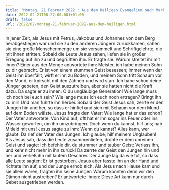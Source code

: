 ```yaml
---
title: 'Montag, 21 Februar 2022 : Aus dem Heiligen Evangelium nach Markus - Mk 9,14-29.'
date: 2022-02-21T08:27:00.001+01:00
draft: false
url: /2022/02/montag-21-februar-2022-aus-dem-heiligen.html
---
```


In jener Zeit, als Jesus mit Petrus, Jakobus und Johannes von dem Berg herabgestiegen war und sie zu den anderen Jüngern zurückkamen, sahen sie eine große Menschenmenge um sie versammelt und Schriftgelehrte, die mit ihnen stritten. Sobald die Leute Jesus sahen, liefen sie in großer Erregung auf ihn zu und begrüßten ihn. Er fragte sie: Warum streitet ihr mit ihnen? Einer aus der Menge antwortete ihm: Meister, ich habe meinen Sohn zu dir gebracht. Er ist von einem stummen Geist besessen; immer wenn der Geist ihn überfällt, wirft er ihn zu Boden, und meinem Sohn tritt Schaum vor den Mund, er knirscht mit den Zähnen und wird starr. Ich habe schon deine Jünger gebeten, den Geist auszutreiben, aber sie hatten nicht die Kraft dazu. Da sagte er zu ihnen: O du ungläubige Generation! Wie lange muss ich noch bei euch sein? Wie lange muss ich euch noch ertragen? Bringt ihn zu mir! Und man führte ihn herbei. Sobald der Geist Jesus sah, zerrte er den Jungen hin und her, so dass er hinfiel und sich mit Schaum vor dem Mund auf dem Boden wälzte. Jesus fragte den Vater: Wie lange hat er das schon? Der Vater antwortete: Von Kind auf; oft hat er ihn sogar ins Feuer oder ins Wasser geworfen, um ihn umzubringen. Doch wenn du kannst, hilf uns; hab Mitleid mit uns! Jesus sagte zu ihm: Wenn du kannst? Alles kann, wer glaubt. Da rief der Vater des Jungen: Ich glaube; hilf meinem Unglauben! Als Jesus sah, dass die Leute zusammenliefen, drohte er dem unreinen Geist und sagte: Ich befehle dir, du stummer und tauber Geist: Verlass ihn, und kehr nicht mehr in ihn zurück! Da zerrte der Geist den Jungen hin und her und verließ ihn mit lautem Geschrei. Der Junge lag da wie tot, so dass alle Leute sagten: Er ist gestorben. Jesus aber fasste ihn an der Hand und richtete ihn auf, und der Junge erhob sich. Als Jesus nach Hause kam und sie allein waren, fragten ihn seine Jünger: Warum konnten denn wir den Dämon nicht austreiben? Er antwortete ihnen: Diese Art kann nur durch Gebet ausgetrieben werden.
